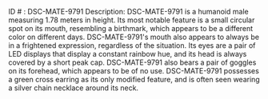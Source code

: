 ID # : DSC-MATE-9791
Description: DSC-MATE-9791 is a humanoid male measuring 1.78 meters in height. Its most notable feature is a small circular spot on its mouth, resembling a birthmark, which appears to be a different color on different days. DSC-MATE-9791's mouth also appears to always be in a frightened expression, regardless of the situation. Its eyes are a pair of LED displays that display a constant rainbow hue, and its head is always covered by a short peak cap. DSC-MATE-9791 also bears a pair of goggles on its forehead, which appears to be of no use. DSC-MATE-9791 possesses a green cross earring as its only modified feature, and is often seen wearing a silver chain necklace around its neck.